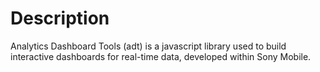 # Description

Analytics Dashboard Tools (adt) is a javascript library used to build interactive dashboards for real-time data, developed within Sony Mobile.
